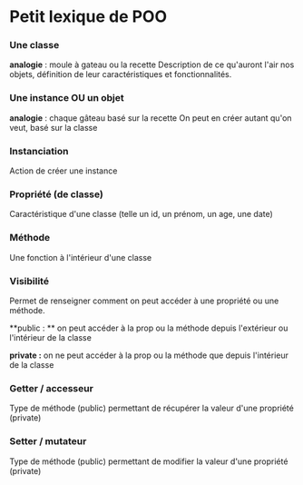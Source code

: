 # Petit lexique de POO

### Une classe
**analogie** : moule à gateau ou la recette
Description de ce qu'auront l'air nos objets, définition de leur caractéristiques et fonctionnalités.

### Une instance OU un objet
**analogie** : chaque gâteau basé sur la recette 
On peut en créer autant qu'on veut, basé sur la classe

### Instanciation
Action de créer une instance

### Propriété (de classe)

Caractéristique d'une classe (telle un id, un prénom, un age, une date)

### Méthode

Une fonction à l'intérieur d'une classe

### Visibilité

Permet de renseigner comment on peut accéder à une propriété ou une méthode. 

**public : ** on peut accéder à la prop ou la méthode depuis l'extérieur ou l'intérieur de la classe

**private :** on ne peut accéder à la prop ou la méthode que depuis l'intérieur de la classe

### Getter / accesseur

Type de méthode (public) permettant de récupérer la valeur d'une propriété (private)

### Setter / mutateur

Type de méthode (public) permettant de modifier la valeur d'une propriété (private)

